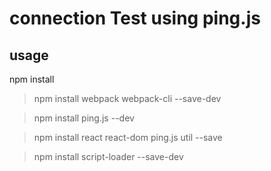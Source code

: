 # connection Test using ping.js


## usage
npm install

>npm install webpack webpack-cli --save-dev

> npm install ping.js --dev

>npm install react react-dom ping.js util --save

>npm install script-loader --save-dev



